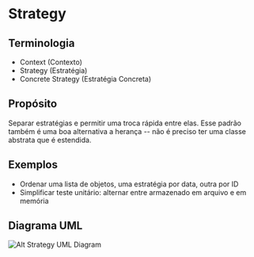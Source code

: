 # Strategy

## Terminologia

* Context (Contexto)
* Strategy (Estratégia)
* Concrete Strategy (Estratégia Concreta)

## Propósito

Separar estratégias e permitir uma troca rápida entre elas. Esse padrão também 
é uma boa alternativa a herança -- não é preciso ter uma classe abstrata que é 
estendida.

## Exemplos

* Ordenar uma lista de objetos, uma estratégia por data, outra por ID
* Simplificar teste unitário: alternar entre armazenado em arquivo e em memória

## Diagrama UML

![Alt Strategy UML Diagram](uml/uml.png)
